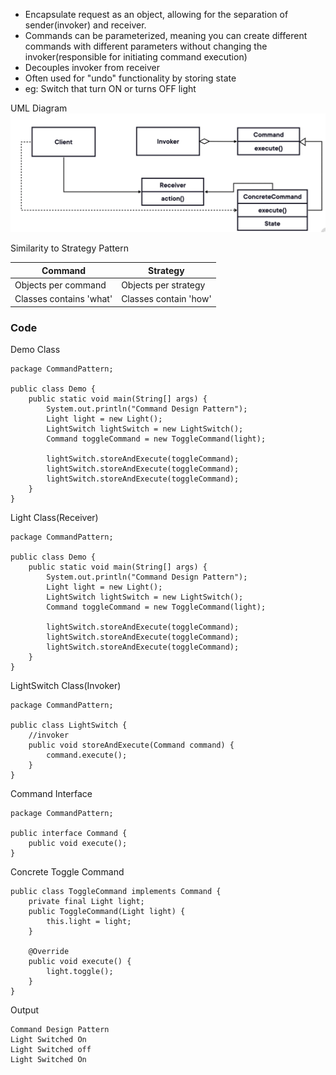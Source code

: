 - Encapsulate request as an object, allowing for the separation of sender(invoker) and receiver.
- Commands can be parameterized, meaning you can create different commands with different parameters without changing the invoker(responsible for initiating command execution)
- Decouples invoker from receiver
- Often used for "undo" functionality by storing state
- eg: Switch that turn ON or turns OFF light

UML Diagram![](attachements/Pasted%20image%2020240922101040.png)

Similarity to Strategy Pattern

| Command                 | Strategy              |
| ----------------------- | --------------------- |
| Objects per command     | Objects per strategy  |
| Classes contains 'what' | Classes contain 'how' |
### Code

Demo Class
```
package CommandPattern;  
  
public class Demo {  
    public static void main(String[] args) {  
        System.out.println("Command Design Pattern");  
        Light light = new Light();  
        LightSwitch lightSwitch = new LightSwitch();  
        Command toggleCommand = new ToggleCommand(light);  
  
        lightSwitch.storeAndExecute(toggleCommand);  
        lightSwitch.storeAndExecute(toggleCommand);  
        lightSwitch.storeAndExecute(toggleCommand);  
    }  
}
```

Light Class(Receiver)
```
package CommandPattern;  
  
public class Demo {  
    public static void main(String[] args) {  
        System.out.println("Command Design Pattern");  
        Light light = new Light();  
        LightSwitch lightSwitch = new LightSwitch();  
        Command toggleCommand = new ToggleCommand(light);  
  
        lightSwitch.storeAndExecute(toggleCommand);  
        lightSwitch.storeAndExecute(toggleCommand);  
        lightSwitch.storeAndExecute(toggleCommand);  
    }  
}
```

LightSwitch Class(Invoker)
```
package CommandPattern;  
  
public class LightSwitch {  
    //invoker  
    public void storeAndExecute(Command command) {  
        command.execute();  
    }  
}
```

Command Interface
```
package CommandPattern;  
  
public interface Command {  
    public void execute();  
}
```

Concrete Toggle Command
```
public class ToggleCommand implements Command {  
    private final Light light;  
    public ToggleCommand(Light light) {  
        this.light = light;  
    }  
  
    @Override  
    public void execute() {  
        light.toggle();  
    }  
}
```

Output
```
Command Design Pattern
Light Switched On
Light Switched off
Light Switched On
```